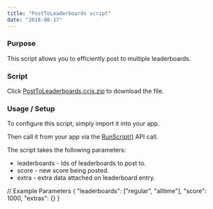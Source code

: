 ```yaml
---
title: "PostToLeaderboards script"
date: "2018-08-17"
---
```


### Purpose

This script allows you to efficiently post to multiple leaderboards.

### Script

Click [PostToLeaderboards.ccjs.zip](https://staging.getbraincloud.com/apidocs/wp-content/uploads/2022/10/PostToLeaderboards.ccjs_.zip) to download the file.

### Usage / Setup

To configure this script, simply import it into your app.

Then call it from your app via the [RunScript()](https://staging.getbraincloud.com/apidocs/apiref/index.html#capi-script-runscript) API call.

The script takes the following parameters:

- leaderboards - Ids of leaderboards to post to.
- score - new score being posted.
- extra - extra data attached on leaderboard entry.

// Example Parameters
{
   "leaderboards": \["regular", "alltime"\],
   "score": 1000,
   "extras": {}
}
